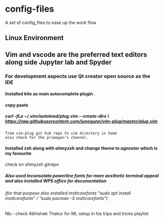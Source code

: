 # config-files
A set of config_files to ease up the work flow

## Linux Environment 


## Vim and vscode are the preferred text editors along side Jupyter lab and Spyder

### For development aspects use Qt creator open source as the IDE 
#### Installed kite as main autocomplete plugin .
#### copy paste
##### curl -fLo ~/.vim/autoload/plug.vim --create-dirs \ https://raw.githubusercontent.com/junegunn/vim-plug/master/plug.vim    
    from vim-plug git hub repo to vim directory in home
    also check for the primegan's channel.
    
#### Installed zsh along with ohmyzsh and change theme to agnoster which is my favourite 
check on ohmyzsh gitrepo 
##### Also used inconsolata powerline fonts for more aesthetic terminal appeal and also installed WPS office for documentation
###### (for that purpose also installed msttcorefonts  "sudo apt install msttcorefonts" / "sudo pacman -S msttcorefonts")
Nb:- check Abhishek Thakur for ML setup in his trips and tricks playlist
